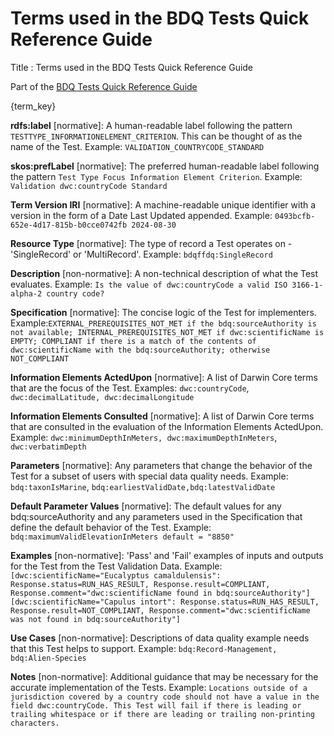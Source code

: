 # Terms used in the BDQ Tests Quick Reference Guide

Title
: Terms used in the BDQ Tests Quick Reference Guide

Part of the [BDQ Tests Quick Reference Guide](index.md)

<!-- This is the list of descriptions of bdqtest terms included in the Quick Reference Guide. -->

<!-- Generated list, approximates the correct set of term definitions, labels don't fully match and not all items are labeled. -->

{term_key}

<!-- Original separately created list of term definitions TODO: Remove when generated list above is correct -->

**rdfs:label** [normative]: A human-readable label following the pattern `TESTTYPE_INFORMATIONELEMENT_CRITERION`. This can be thought of as the name of the Test. Example: ```VALIDATION_COUNTRYCODE_STANDARD```

**skos:prefLabel** [normative]: The preferred human-readable label following the pattern `Test Type Focus Information Element Criterion`. Example: ```Validation dwc:countryCode Standard```

**Term Version IRI** [normative]: A machine-readable unique identifier with a version in the form of a Date Last Updated appended. Example: ```0493bcfb-652e-4d17-815b-b0cce0742fb 2024-08-30```

**Resource Type** [normative]: The type of record a Test operates on - 'SingleRecord' or 'MultiRecord'. Example: ```bdqffdq:SingleRecord```

**Description** [non-normative]: A non-technical description of what the Test evaluates. Example: ```Is the value of dwc:countryCode a valid ISO 3166-1-alpha-2 country code?```

**Specification** [normative]: The concise logic of the Test for implementers. Example:```EXTERNAL_PREREQUISITES_NOT_MET if the bdq:sourceAuthority is not available; INTERNAL_PREREQUISITES_NOT_MET if dwc:scientificName is EMPTY; COMPLIANT if there is a match of the contents of dwc:scientificName with the bdq:sourceAuthority; otherwise NOT_COMPLIANT```

**Information Elements ActedUpon** [normative]: A list of Darwin Core terms that are the focus of the Test. Examples: ```dwc:countryCode```, ```dwc:decimalLatitude, dwc:decimalLongitude```

**Information Elements Consulted** [normative]: A list of Darwin Core terms that are consulted in the evaluation of the Information Elements ActedUpon. Example: ```dwc:minimumDepthInMeters, dwc:maximumDepthInMeters```, ```dwc:verbatimDepth```

**Parameters** [normative]: Any parameters that change the behavior of the Test for a subset of users with special data quality needs. Example: ```bdq:taxonIsMarine```, ```bdq:earliestValidDate,bdq:latestValidDate```

**Default Parameter Values** [normative]: The default values for any bdq:sourceAuthority and any parameters used in the Specification that define the default behavior of the Test. Example: ```bdq:maximumValidElevationInMeters default = "8850"```

**Examples** [non-normative]: 'Pass' and 'Fail' examples of inputs and outputs for the Test from the Test Validation Data. Example: ```[dwc:scientificName="Eucalyptus camaldulensis": Response.status=RUN_HAS_RESULT, Response.result=COMPLIANT, Response.comment="dwc:scientificName found in bdq:sourceAuthority"]
[dwc:scientificName="Capulus intort": Response.status=RUN_HAS_RESULT, Response.result=NOT_COMPLIANT, Response.comment="dwc:scientificName was not found in bdq:sourceAuthority"]```

**Use Cases** [non-normative]: Descriptions of data quality example needs that this Test helps to support. Example: ```bdq:Record-Management, bdq:Alien-Species```

**Notes** [non-normative]: Additional guidance that may be necessary for the accurate implementation of the Tests. Example: ```Locations outside of a jurisdiction covered by a country code should not have a value in the field dwc:countryCode. This Test will fail if there is leading or trailing whitespace or if there are leading or trailing non-printing characters.```
